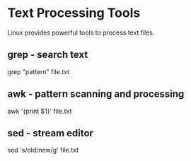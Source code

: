 # Text Processing Tools

Linux provides powerful tools to process text files.

## grep - search text

grep "pattern" file.txt

## awk - pattern scanning and processing

awk '{print $1}' file.txt

## sed - stream editor

sed 's/old/new/g' file.txt
